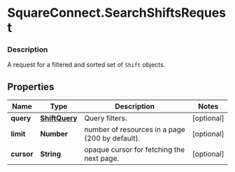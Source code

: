# SquareConnect.SearchShiftsRequest

### Description

A request for a filtered and sorted set of `Shift` objects.

## Properties
Name | Type | Description | Notes
------------ | ------------- | ------------- | -------------
**query** | [**ShiftQuery**](ShiftQuery.md) | Query filters. | [optional] 
**limit** | **Number** | number of resources in a page (200 by default). | [optional] 
**cursor** | **String** | opaque cursor for fetching the next page. | [optional] 


